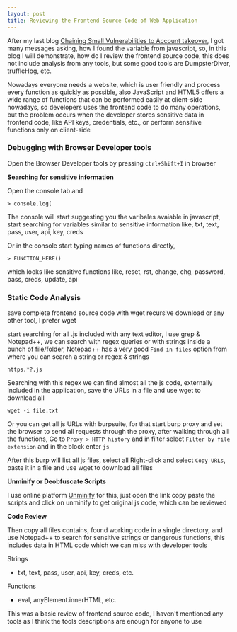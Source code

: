 ```yaml
---
layout: post
title: Reviewing the Frontend Source Code of Web Application
---
```


After my last blog [Chaining Small Vulnerabilities to Account takeover](https://vj0shii.github.io/chaining-vulnerabilities-to-compromise-account/), I got many messages asking, how I found the variable from javascript, so, in this blog I will demonstrate, how do I review the frontend source code, this does not include analysis from any tools<!--more-->, but some good tools are DumpsterDiver, truffleHog, etc.

Nowadays everyone needs a website, which is user friendly and process every function as quickly as possible, also JavaScript and HTML5 offers a wide range of functions that can be performed easily at client-side nowadays, so developers uses the frontend code to do many operations, but the problem occurs when the developer stores sensitive data in frontend code, like API keys, credentials, etc., or perform sensitive functions only on client-side

### Debugging with Browser Developer tools

Open the Browser Developer tools by pressing `ctrl+Shift+I` in browser

**Searching for sensitive information**

Open the console tab and

```
> console.log(
```

The console will start suggesting you the varibales avaiable in javascript, start searching for variables similar to sensitive information like, txt, text, pass, user, api, key, creds

Or in the console start typing names of functions directly,

```
> FUNCTION_HERE()
```

which looks like sensitive functions like, reset, rst, change, chg, password, pass, creds, update, api

### Static Code Analysis

save complete frontend source code with wget recursive download or any other tool, I prefer wget

start searching for all .js included with any text editor, I use grep & Notepad++, we can search with regex queries or with strings inside a bunch of file/folder, Notepad++ has a very good `Find in files` option from where you can search a string or regex & strings
```regex
https.*?.js
```

Searching with this regex we can find almost all the js code, externally included in the application, save the URLs in a file and use wget to download all

```
wget -i file.txt
```

Or you can get all js URLs with burpsuite, for that start burp proxy and set the browser to send all requests through the proxy, after walking through all the functions, Go to `Proxy > HTTP history` and in filter select `Filter by file extension` and in the block enter `js`

After this burp will list all js files, select all Right-click and select `Copy URLs`, paste it in a file and use wget to download all files

**Unminify or Deobfuscate Scripts**

I use online platform [Unminify](https://unminify.com/) for this, just open the link copy paste the scripts and click on unminify to get original js code, which can be reviewed

**Code Review**

Then copy all files contains, found working code in a single directory, and use Notepad++ to search for sensitive strings or dangerous functions, this includes data in HTML code which we can miss with developer tools

Strings

* txt, text, pass, user, api, key, creds, etc.

Functions

* eval, anyElement.innerHTML, etc.

This was a basic review of frontend source code, I haven't mentioned any tools as I think the tools descriptions are enough for anyone to use
